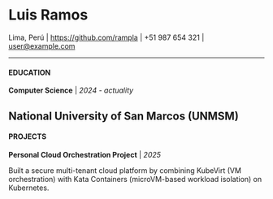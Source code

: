 # Luis Ramos
Lima, Perú   |   https://github.com/rampla   |   +51 987 654 321   |   user@example.com

---

#### EDUCATION
**Computer Science** | *2024 - actuality*

National University of San Marcos (UNMSM)
---
#### PROJECTS
**Personal Cloud Orchestration Project** | *2025*

Built a secure multi-tenant cloud platform by combining KubeVirt (VM orchestration) with Kata Containers (microVM-based workload isolation) on Kubernetes.
